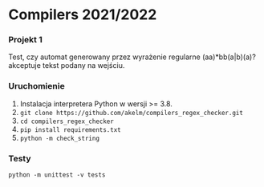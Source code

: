 # Compilers 2021/2022

### Projekt 1 
Test, czy automat generowany przez wyrażenie regularne (aa)*bb(a|b)(a)? akceptuje tekst podany na wejściu.

### Uruchomienie
1. Instalacja interpretera Python w wersji >= 3.8.
2. `git clone https://github.com/akelm/compilers_regex_checker.git`
3. `cd compilers_regex_checker`
4. `pip install requirements.txt`
5. `python -m check_string`

### Testy
`python -m unittest -v tests`
